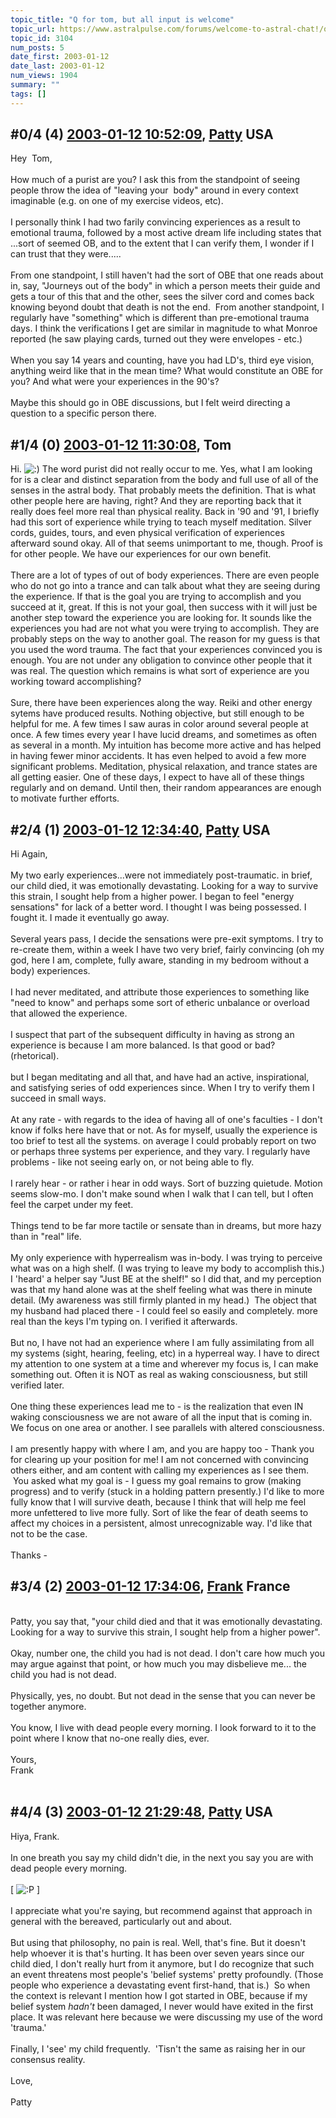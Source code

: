 ```yaml
---
topic_title: "Q for tom, but all input is welcome"
topic_url: https://www.astralpulse.com/forums/welcome-to-astral-chat!/q-for-tom-but-all-input-is-welcome
topic_id: 3104
num_posts: 5
date_first: 2003-01-12
date_last: 2003-01-12
num_views: 1904
summary: ""
tags: []
---
```


## \#0/4 (4) [2003-01-12 10:52:09](https://www.astralpulse.com/forums/index.php?msg=118833), [Patty](https://www.astralpulse.com/forums/profile/?u=673) USA ##
<section>
Hey  Tom,
<br>
<br>
How much of a purist are you? I ask this from the standpoint of seeing people throw the idea of "leaving your  body" around in every context imaginable (e.g. on one of my exercise videos, etc).
<br>
<br>
I personally think I had two farily convincing experiences as a result to emotional trauma, followed by a most active dream life including states that ...sort of seemed OB, and to the extent that I can verify them, I wonder if I can trust that they were.....
<br>
<br>
From one standpoint, I still haven't had the sort of OBE that one reads about in, say, "Journeys out of the body" in which a person meets their guide and gets a tour of this that and the other, sees the silver cord and comes back knowing beyond doubt that death is not the end.  From another standpoint, I regularly have "something" which is different than pre-emotional trauma days. I think the verifications I get are similar in magnitude to what Monroe reported (he saw playing cards, turned out they were envelopes - etc.)
<br>
<br>
When you say 14 years and counting, have you had LD's, third eye vision, anything weird like that in the mean time? What would constitute an OBE for you? And what were your experiences in the 90's?
<br>
<br>
Maybe this should go in OBE discussions, but I felt weird directing a question to a specific person there.
</section>

## \#1/4 (0) [2003-01-12 11:30:08](https://www.astralpulse.com/forums/index.php?msg=20073), Tom  ##
<section>
Hi.
<img alt=":)" class="smiley" src="https://www.astralpulse.com/forums/Smileys/fugue/smiley.png" title="Smiley"/>
The word purist did not really occur to me. Yes, what I am looking for is a clear and distinct separation from the body and full use of all of the senses in the astral body. That probably meets the definition. That is what other people here are having, right? And they are reporting back that it really does feel more real than physical reality. Back in '90 and '91, I briefly had this sort of experience while trying to teach myself meditation. Silver cords, guides, tours, and even physical verification of experiences afterward sound okay. All of that seems unimportant to me, though. Proof is for other people. We have our experiences for our own benefit.
<br>
<br>
There are a lot of types of out of body experiences. There are even people who do not go into a trance and can talk about what they are seeing during the experience. If that is the goal you are trying to accomplish and you succeed at it, great. If this is not your goal, then success with it will just be another step toward the experience you are looking for. It sounds like the experiences you had are not what you were trying to accomplish. They are probably steps on the way to another goal. The reason for my guess is that you used the word trauma. The fact that your experiences convinced you is enough. You are not under any obligation to convince other people that it was real. The question which remains is what sort of experience are you working toward accomplishing?
<br>
<br>
Sure, there have been experiences along the way. Reiki and other energy sytems have produced results. Nothing objective, but still enough to be helpful for me. A few times I saw auras in color around several people at once. A few times every year I have lucid dreams, and sometimes as often as several in a month. My intuition has become more active and has helped in having fewer minor accidents. It has even helped to avoid a few more significant problems. Meditation, physical relaxation, and trance states are all getting easier. One of these days, I expect to have all of these things regularly and on demand. Until then, their random appearances are enough to motivate further efforts.
<br>
</section>

## \#2/4 (1) [2003-01-12 12:34:40](https://www.astralpulse.com/forums/index.php?msg=20075), [Patty](https://www.astralpulse.com/forums/profile/?u=673) USA ##
<section>
Hi Again,
<br>
<br>
My two early experiences...were not immediately post-traumatic. in brief, our child died, it was emotionally devastating. Looking for a way to survive this strain, I sought help from a higher power. I began to feel "energy sensations" for lack of a better word. I thought I was being possessed. I fought it. I made it eventually go away.
<br>
<br>
Several years pass, I decide the sensations were pre-exit symptoms. I try to re-create them, within a week I have two very brief, fairly convincing (oh my god, here I am, complete, fully aware, standing in my bedroom without a body) experiences.
<br>
<br>
I had never meditated, and attribute those experiences to something like "need to know" and perhaps some sort of etheric unbalance or overload that allowed the experience.
<br>
<br>
I suspect that part of the subsequent difficulty in having as strong an experience is because I am more balanced. Is that good or bad? (rhetorical).
<br>
<br>
but I began meditating and all that, and have had an active, inspirational, and satisfying series of odd experiences since. When I try to verify them I succeed in small ways.
<br>
<br>
At any rate - with regards to the idea of having all of one's faculties - I don't know if folks here have that or not. As for myself, usually the experience is too brief to test all the systems. on average I could probably report on two or perhaps three systems per experience, and they vary. I regularly have problems - like not seeing early on, or not being able to fly.
<br>
<br>
I rarely hear - or rather i hear in odd ways. Sort of buzzing quietude. Motion seems slow-mo. I don't make sound when I walk that I can tell, but I often feel the carpet under my feet.
<br>
<br>
Things tend to be far more tactile or sensate than in dreams, but more hazy than in "real" life.
<br>
<br>
My only experience with hyperrealism was in-body. I was trying to perceive what was on a high shelf. (I was trying to leave my body to accomplish this.) I 'heard' a helper say "Just BE at the shelf!" so I did that, and my perception was that my hand alone was at the shelf feeling what was there in minute detail. (My awareness was still firmly planted in my head.)  The object that my husband had placed there - I could feel so easily and completely. more real than the keys I'm typing on. I verified it afterwards.
<br>
<br>
But no, I have not had an experience where I am fully assimilating from all my systems (sight, hearing, feeling, etc) in a hyperreal way. I have to direct my attention to one system at a time and wherever my focus is, I can make something out. Often it is NOT as real as waking consciousness, but still verified later.
<br>
<br>
One thing these experiences lead me to - is the realization that even IN waking consciousness we are not aware of all the input that is coming in. We focus on one area or another. I see parallels with altered consciousness.
<br>
<br>
I am presently happy with where I am, and you are happy too - Thank you for clearing up your position for me! I am not concerned with convincing others either, and am content with calling my experiences as I see them.  You asked what my goal is - I guess my goal remains to grow (making progress) and to verify (stuck in a holding pattern presently.) I'd like to more fully know that I will survive death, because I think that will help me feel more unfettered to live more fully. Sort of like the fear of death seems to affect my choices in a persistent, almost unrecognizable way. I'd like that not to be the case.
<br>
<br>
Thanks -
</section>

## \#3/4 (2) [2003-01-12 17:34:06](https://www.astralpulse.com/forums/index.php?msg=20084), [Frank](https://www.astralpulse.com/forums/profile/?u=359) France ##
<section>
<br>
Patty, you say that, "your child died and that it was emotionally devastating. Looking for a way to survive this strain, I sought help from a higher power".
<br>
<br>
Okay, number one, the child you had is not dead. I don't care how much you may argue against that point, or how much you may disbelieve me... the child you had is not dead.
<br>
<br>
Physically, yes, no doubt. But not dead in the sense that you can never be together anymore.
<br>
<br>
You know, I live with dead people every morning. I look forward to it to the point where I know that no-one really dies, ever.
<br>
<br>
Yours,
<br>
Frank
<br>
<br>
</section>

## \#4/4 (3) [2003-01-12 21:29:48](https://www.astralpulse.com/forums/index.php?msg=20087), [Patty](https://www.astralpulse.com/forums/profile/?u=673) USA ##
<section>
Hiya, Frank.
<br>
<br>
In one breath you say my child didn't die, in the next you say you are with dead people every morning.
<br>
<br>
[
<img alt=":P" class="smiley" src="https://www.astralpulse.com/forums/Smileys/fugue/tongue.png" title="Tongue"/>
]
<br>
<br>
I appreciate what you're saying, but recommend against that approach in general with the bereaved, particularly out and about.
<br>
<br>
But using that philosophy, no pain is real. Well, that's fine. But it doesn't help whoever it is that's hurting. It has been over seven years since our child died, I don't really hurt from it anymore, but I do recognize that such an event threatens most people's 'belief systems' pretty profoundly. (Those people who experience a devastating event first-hand, that is.)  So when the context is relevant I mention how I got started in OBE, because if my belief system
<i>
 hadn't
</i>
been damaged, I never would have exited in the first place. It was relevant here because we were discussing my use of the word 'trauma.'
<br>
<br>
Finally, I 'see' my child frequently.  'Tisn't the same as raising her in our consensus reality.
<br>
<br>
Love,
<br>
<br>
Patty
</section>